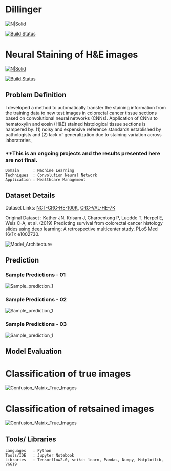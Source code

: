 # Dillinger

[![N|Solid](https://cldup.com/dTxpPi9lDf.thumb.png)](https://nodesource.com/products/nsolid)

[![Build Status](https://travis-ci.org/joemccann/dillinger.svg?branch=master)](https://travis-ci.org/joemccann/dillinger)
# Neural Staining of H&E images 

[![N|Solid](https://cldup.com/dTxpPi9lDf.thumb.png)](https://nodesource.com/products/nsolid)

[![Build Status](https://travis-ci.org/joemccann/dillinger.svg?branch=master)](https://travis-ci.org/joemccann/dillinger)
## Problem Definition
I developed a method to automatically transfer the staining information from the training data to new test images in colorectal cancer tissue sections based on convolutional neural networks (CNNs). Application of CNNs to hematoxylin and eosin (H&E) stained histological tissue sections is hampered by: (1) noisy and expensive reference standards established by pathologists and (2) lack of generalization due to staining variation across laboratories,

### **This is an ongoing projects and the results presented here are not final.

```
Domain      : Machine Learning
Techniques  : Convolution Neural Network
Application : Healthcare Management
```

## Dataset Details
Dataset Links: [NCT-CRC-HE-100K](https://zenodo.org/record/1214456), [CRC-VAL-HE-7K](https://zenodo.org/record/1214456)

Original Dataset		: Kather JN, Krisam J, Charoentong P, Luedde T, Herpel E, Weis C-A, et al. (2019) Predicting survival from colorectal cancer histology slides using deep learning: A retrospective multicenter study. PLoS Med 16(1): e1002730. 

![Model_Architecture](/figures/neural_staining_model_architecture.png)

## Prediction
### Sample Predictions - 01
![Sample_prediction_1](/figures/sample_prediction_01.png)
### Sample Predictions - 02
![Sample_prediction_1](/figures/sample_prediction_01.png)
### Sample Predictions - 03
![Sample_prediction_1](/figures/sample_prediction_01.png)

## Model Evaluation
# Classification of true images
![Confusion_Matrix_True_Images](/figures/confusion_matrix_true_images.png)

# Classification of retsained images
![Confusion_Matrix_True_Images](/figures/confusion_matrix_colored_images.png)


## Tools/ Libraries
```
Languages	: Python
Tools/IDE	: Jupyter Notebook
Libraries	: Tensorflow2.0, scikit learn, Pandas, Numpy, Matplotlib, VGG19
```
